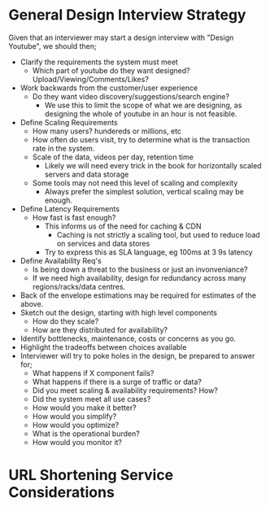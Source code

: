 # General Design Interview Strategy

Given that an interviewer may start a design interview with "Design Youtube", we should then; 
- Clarify the requirements the system must meet
  - Which part of youtube do they want designed? Upload/Viewing/Comments/Likes?
- Work backwards from the customer/user experience
  - Do they want video discovery/suggestions/search engine?
    - We use this to limit the scope of what we are designing, as designing the whole of youtube in an hour is not feasible. 
- Define Scaling Requirements
  - How many users? hundereds or millions, etc
  - How often do users visit, try to determine what is the transaction rate in the system.
  - Scale of the data, videos per day, retention time
    - Likely we will need every trick in the book for horizontally scaled servers and data storage
  - Some tools may not need this level of scaling and complexity
    - Always prefer the simplest solution, vertical scaling may be enough.
- Define Latency Requirements
  - How fast is fast enough?
    - This informs us of the need for caching & CDN 
      - Caching is not strictly a scaling tool, but used to reduce load on services and data stores
    - Try to express this as SLA language, eg 100ms at 3 9s latency
- Define Availability Req's
  - Is being down a threat to the business or just an invonveniance?
  - If we need high availability, design for redundancy across many regions/racks/data centres.
- Back of the envelope estimations may be required for estimates of the above. 
- Sketch out the design, starting with high level components
  - How do they scale?
  - How are they distributed for availability?
- Identify bottlenecks, maintenance, costs or concerns as you go. 
- Highlight the tradeoffs between choices available
- Interviewer will try to poke holes in the design, be prepared to answer for;
  - What happens if X component fails?
  - What happens if there is a surge of traffic or data?
  - Did you meet scaling & availability requirements? How?
  - Did the system meet all use cases?
  - How would you make it better?
  - How would you simplify?
  - How would you optimize?
  - What is the operational burden?
  - How would you monitor it?

# URL Shortening Service Considerations

